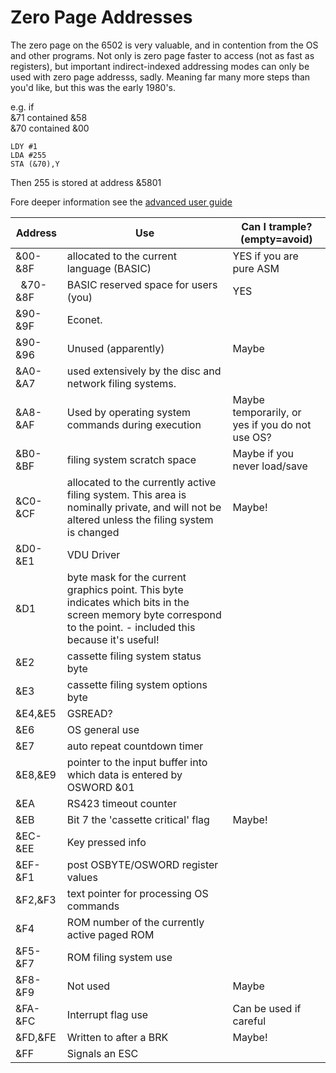 # Zero Page Addresses
The zero page on the 6502 is very valuable, and in contention from the OS and other programs. Not only is zero page faster to access (not as fast as registers), but important indirect-indexed addressing modes can only be used with zero page addresss, sadly. Meaning far many more steps than you'd like, but this was the early 1980's.

e.g. if  
&71 contained &58  
&70 contained &00  

```
LDY #1
LDA #255
STA (&70),Y
```
Then 255 is stored at address &5801




Fore deeper information see the [advanced user guide](https://stardot.org.uk/forums/download/file.php?id=79236) 

| Address   | Use                                                                                                                                                                | Can I trample? (empty=avoid)                    |
|-----------|--------------------------------------------------------------------------------------------------------------------------------------------------------------------|-------------------------------------------------|
| &00-&8F   | allocated to the current language (BASIC)                                                                                                                          | YES if you are pure ASM                         |
| &nbsp;&nbsp;&70-&8F | BASIC reserved space for users (you)                                                                                                                               | YES                                             |
| &90-&9F   | Econet.                                                                                                                                                            |                                                 |
|   &90-&96 | Unused (apparently)                                                                                                                                                | Maybe                                           |
| &A0-&A7   | used extensively by the disc and  network filing systems.                                                                                                          |                                                 |
| &A8-&AF   | Used by operating system commands during execution                                                                                                                 | Maybe temporarily, or yes if you do not use OS? |
| &B0-&BF   | filing system scratch space                                                                                                                                        | Maybe if you never load/save                    |
| &C0-&CF   | allocated to the currently active filing system.  This area is nominally private, and will  not be altered unless the filing system is changed                     | Maybe!                                          |
| &D0-&E1   | VDU Driver                                                                                                                                                         |                                                 |
|   &D1     | byte mask for the current graphics point. This byte indicates which bits in the screen memory  byte correspond to the point.  - included this because it's useful! |                                                 |
| &E2       | cassette filing system status byte                                                                                                                                 |                                                 |
| &E3       | cassette filing system options byte                                                                                                                                |                                                 |
| &E4,&E5   | GSREAD?                                                                                                                                                            |                                                 |
| &E6       | OS general use                                                                                                                                                     |                                                 |
| &E7       | auto repeat countdown timer                                                                                                                                        |                                                 |
| &E8,&E9   | pointer to the input buffer into which data  is entered by OSWORD &01                                                                                              |                                                 |
| &EA       | RS423 timeout counter                                                                                                                                              |                                                 |
| &EB       | Bit 7 the 'cassette critical' flag                                                                                                                                 | Maybe!                                          |
| &EC-&EE   | Key pressed info                                                                                                                                                   |                                                 |
| &EF-&F1   | post OSBYTE/OSWORD register values                                                                                                                                 |                                                 |
| &F2,&F3   | text pointer for processing OS commands                                                                                                                            |                                                 |
| &F4       | ROM number of the currently active paged ROM                                                                                                                       |                                                 |
| &F5-&F7   | ROM filing system use                                                                                                                                              |                                                 |
| &F8-&F9   | Not used                                                                                                                                                           | Maybe                                           |
| &FA-&FC   | Interrupt flag use                                                                                                                                                 | Can be used if careful                          |
| &FD,&FE   | Written to after a BRK                                                                                                                                             | Maybe!                                          |
| &FF       | Signals an ESC                                                                                                                                                     |                                                 |
